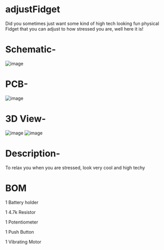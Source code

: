 # adjustFidget
Did you sometimes just want some kind of high tech looking fun physical Fidget that you can adjust to how stressed you are, well here it is!

# Schematic-

![image](https://github.com/user-attachments/assets/cb9cd5d3-de40-4af5-b2a5-187571f5961f)



# PCB-

![image](https://github.com/user-attachments/assets/db6d903d-1822-451c-a65b-e6319f3fc446)




# 3D View-

![image](https://github.com/user-attachments/assets/3f81847a-e384-405d-b3fb-3240dfd34821)
![image](https://github.com/user-attachments/assets/283762e1-d567-4464-938f-ab30a03d6473)




# Description-

To relax you when you are stressed, look very cool and high techy

# BOM

1 Battery holder

1 4.7k Resistor

1 Potentiometer

1 Push Button

1 Vibrating Motor
